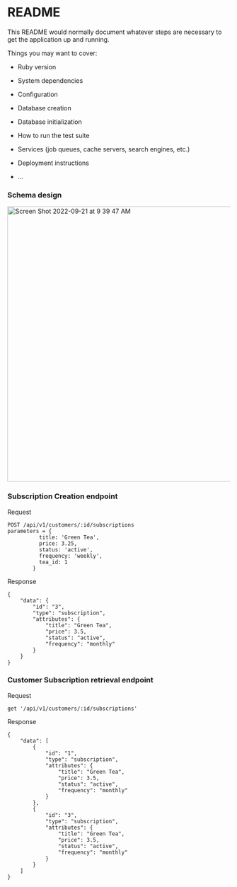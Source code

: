 # README

This README would normally document whatever steps are necessary to get the
application up and running.

Things you may want to cover:

* Ruby version

* System dependencies

* Configuration

* Database creation

* Database initialization

* How to run the test suite

* Services (job queues, cache servers, search engines, etc.)

* Deployment instructions

* ...

### Schema design
<img width="622" alt="Screen Shot 2022-09-21 at 9 39 47 AM" src="https://user-images.githubusercontent.com/60715457/191549065-3077183e-911f-4746-bedd-7b74c8baea9c.png">

### Subscription Creation endpoint
Request
```
POST /api/v1/customers/:id/subscriptions
parameters = {
          title: 'Green Tea',
          price: 3.25,
          status: 'active',
          frequency: 'weekly',
          tea_id: 1
        }
```
Response
```
{
    "data": {
        "id": "3",
        "type": "subscription",
        "attributes": {
            "title": "Green Tea",
            "price": 3.5,
            "status": "active",
            "frequency": "monthly"
        }
    }
}
```

### Customer Subscription retrieval endpoint
Request
```
get '/api/v1/customers/:id/subscriptions'
```
Response
```
{
    "data": [
        {
            "id": "1",
            "type": "subscription",
            "attributes": {
                "title": "Green Tea",
                "price": 3.5,
                "status": "active",
                "frequency": "monthly"
            }
        },
        {
            "id": "3",
            "type": "subscription",
            "attributes": {
                "title": "Green Tea",
                "price": 3.5,
                "status": "active",
                "frequency": "monthly"
            }
        }
    ]
}
```



